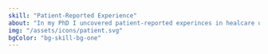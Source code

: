 ```yaml
---
skill: "Patient-Reported Experience"
about: "In my PhD I uncovered patient-reported experinces in healcare using NLP."
img: "/assets/icons/patient.svg"
bgColor: "bg-skill-bg-one"
---
```

